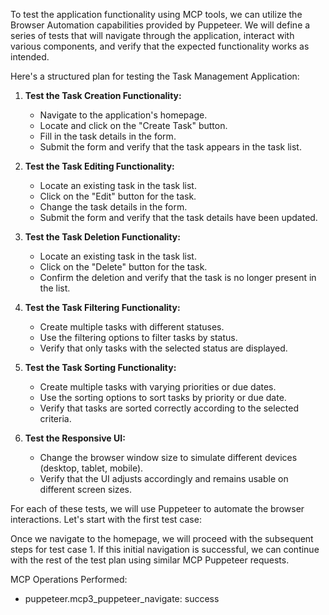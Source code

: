 To test the application functionality using MCP tools, we can utilize the Browser Automation capabilities provided by Puppeteer. We will define a series of tests that will navigate through the application, interact with various components, and verify that the expected functionality works as intended.

Here's a structured plan for testing the Task Management Application:

1. **Test the Task Creation Functionality:**
   - Navigate to the application's homepage.
   - Locate and click on the "Create Task" button.
   - Fill in the task details in the form.
   - Submit the form and verify that the task appears in the task list.

2. **Test the Task Editing Functionality:**
   - Locate an existing task in the task list.
   - Click on the "Edit" button for the task.
   - Change the task details in the form.
   - Submit the form and verify that the task details have been updated.

3. **Test the Task Deletion Functionality:**
   - Locate an existing task in the task list.
   - Click on the "Delete" button for the task.
   - Confirm the deletion and verify that the task is no longer present in the list.

4. **Test the Task Filtering Functionality:**
   - Create multiple tasks with different statuses.
   - Use the filtering options to filter tasks by status.
   - Verify that only tasks with the selected status are displayed.

5. **Test the Task Sorting Functionality:**
   - Create multiple tasks with varying priorities or due dates.
   - Use the sorting options to sort tasks by priority or due date.
   - Verify that tasks are sorted correctly according to the selected criteria.

6. **Test the Responsive UI:**
   - Change the browser window size to simulate different devices (desktop, tablet, mobile).
   - Verify that the UI adjusts accordingly and remains usable on different screen sizes.

For each of these tests, we will use Puppeteer to automate the browser interactions. Let's start with the first test case:


Once we navigate to the homepage, we will proceed with the subsequent steps for test case 1. If this initial navigation is successful, we can continue with the rest of the test plan using similar MCP Puppeteer requests.

MCP Operations Performed:
- puppeteer.mcp3_puppeteer_navigate: success
